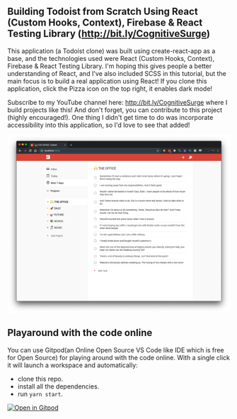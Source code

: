 ## Building Todoist from Scratch Using React (Custom Hooks, Context), Firebase & React Testing Library (http://bit.ly/CognitiveSurge)

This application (a Todoist clone) was built using create-react-app as a base, and the technologies used were React (Custom Hooks, Context), Firebase & React Testing Library. I'm hoping this gives people a better understanding of React, and I've also included SCSS in this tutorial, but the main focus is to build a real application using React! If you clone this application, click the Pizza icon on the top right, it enables dark mode!

Subscribe to my YouTube channel here: http://bit.ly/CognitiveSurge where I build projects like this! And don't forget, you can contribute to this project (highly encouraged!). One thing I didn't get time to do was incorporate accessibility into this application, so I'd love to see that added!

![Preview](todoist-preview.png?raw=true)

## Playaround with the code online

You can use Gitpod(an Online Open Source VS Code like IDE which is free for Open Source) for playing around with the code online. With a single click it will launch a workspace and automatically:

- clone this repo.
- install all the dependencies.
- run `yarn start`.

[![Open in Gitpod](https://gitpod.io/button/open-in-gitpod.svg)](https://gitpod.io/from-referrer/)
